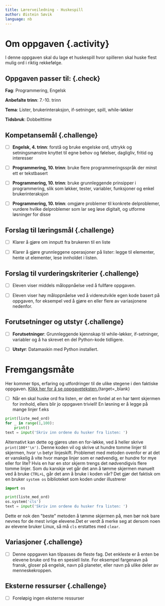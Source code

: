 ```yaml
---
title: Lærerveiledning - Huskespill
author: Øistein Søvik
language: nb
---
```



# Om oppgaven {.activity}

I denne oppgaven skal du lage et huskespill hvor spilleren skal huske flest
mulig ord i riktig rekkefølge.

## Oppgaven passer til: {.check}

__Fag__: Programmering, Engelsk

__Anbefalte trinn__: 7.-10. trinn

__Tema__: Lister, brukerinteraksjon, if-setninger, spill, while-løkker

__Tidsbruk__: Dobbelttime

## Kompetansemål {.challenge}

- [ ] __Engelsk, 4. trinn__: forstå og bruke engelske ord, uttrykk og
  setningsmønstre knyttet til egne behov og følelser, dagligliv, fritid og
  interesser

- [ ] __Programmering, 10. trinn__: bruke flere programmeringsspråk der minst
  ett er tekstbasert

- [ ] __Programmering, 10. trinn__: bruke grunnleggende prinsipper i
  programmering, slik som løkker, tester, variabler, funksjoner og enkel
  brukerinteraksjon

- [ ] __Programmering, 10. trinn__: omgjøre problemer til konkrete delproblemer,
  vurdere hvilke delproblemer som lar seg løse digitalt, og utforme løsninger
  for disse

## Forslag til læringsmål {.challenge}

- [ ] Klarer å gjøre om innputt fra brukeren til en liste

- [ ] Klarer å gjøre grunnleggene operasjoner på lister: legge til elementer,
  hente ut elementer, lese innholdet i listen.

## Forslag til vurderingskriterier {.challenge}

- [ ] Eleven viser middels måloppnåelse ved å fullføre oppgaven.

- [ ] Eleven viser høy måloppnåelse ved å videreutvikle egen kode basert på
  oppgaven, for eksempel ved å gjøre en eller flere av variasjonene nedenfor.

## Forutsetninger og utstyr {.challenge}

- [ ] __Forutsetninger__: Grunnleggende kjennskap til while-løkker,
  if-setninger, variabler og å ha skrevet en del Python-kode tidligere.

- [ ] __Utstyr__: Datamaskin med Python installert.


# Fremgangsmåte

Her kommer tips, erfaring og utfordringer til de ulike stegene i den faktiske
oppgaven. [Klikk her for å se
oppgaveteksten.](../huskespill/huskespill.html){target=_blank}

- [ ] Når en skal huske ord fra listen, er det en fordel at en har tømt skjermen
  for innhold, ellers blir jo oppgaven triviell! En løsning er å legge på mange
  linjer f.eks

```python
print(liste_med_ord)
for _ in range(1,100):
    print()
text = input('Skriv inn ordene du husker fra listen: ')
```

Alternativt kan dette og gjøres uten en for-løkke, ved å heller skrive
`print(100*'\n')`. Denne koden vil og skrive ut hundre tomme linjer til
skjermen, hvor `\n` betyr linjeskift. Problemet med metoden ovenfor er at det er
vanskelig å vite hvor mange linjer som er nødvendig, er hundre for mye eller for
lite? Hvis en har en stor skjerm trengs det nødvendigvis flere tomme linjer. Som
du kanskje vet går det ann å tømme skjermen manuelt ved å bruke `CTRL+L`, går
det ann å bruke i koden vår? Det gjør det faktisk om en bruker `system os`
biblioteket som koden under illustrerer

```python
import os

print(liste_med_ord)
os.system('cls')
text = input('Skriv inn ordene du husker fra listen: ')
```

Dette er nok den "beste" metoden å tømme skjermen på, men bør nok bare nevnes
for de mest ivrige elevene.Det er verdt å merke seg at dersom noen av elevene
bruker Linux, så må `cls` erstattes med `clear`.

## Variasjoner {.challenge}

- [ ] Denne oppgaven kan tilpasses de fleste fag. Det enkleste er å enten be
  elevene bruke ord fra en spesiell liste. For eksempel fargenavn på fransk,
  gloser på engelsk, navn på planeter, eller navn på ulike deler av
  menneskekroppen.

## Eksterne ressurser {.challenge}

- [ ] Foreløpig ingen eksterne ressurser
